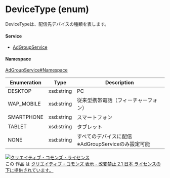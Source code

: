

# DeviceType (enum)

DeviceTypeは、配信先デバイスの種類を表します。

#### Service

+ [AdGroupService](../../services/AdGroupService.md)

#### Namespace

[AdGroupService#Namespace](../../services/AdGroupService.md#namespace)

| Enumeration  |       Type       |          Description          |
| ------------ | ---------------- | ----------------------------- |
| DESKTOP | xsd:string | PC |
| WAP_MOBILE | xsd:string | 従来型携帯電話（フィーチャーフォン） |
| SMARTPHONE | xsd:string | スマートフォン |
| TABLET | xsd:string | タブレット |
| NONE | xsd:string | すべてのデバイスに配信<br/>※AdGroupServiceのみ設定可能 |

<a rel="license" href="http://creativecommons.org/licenses/by-nd/2.1/jp/"><img alt="クリエイティブ・コモンズ・ライセンス" style="border-width:0" src="https://i.creativecommons.org/l/by-nd/2.1/jp/88x31.png" /></a><br />この 作品 は <a rel="license" href="http://creativecommons.org/licenses/by-nd/2.1/jp/">クリエイティブ・コモンズ 表示 - 改変禁止 2.1 日本 ライセンスの下に提供されています。</a>
